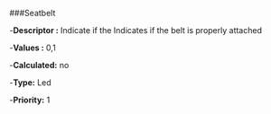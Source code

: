 

###Seatbelt

-**Descriptor :** Indicate if the Indicates if the belt is properly attached

-**Values :** 0,1

-**Calculated:** no

-**Type:** Led

-**Priority:** 1



